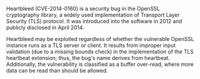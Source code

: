 Heartbleed (CVE-2014-0160) is a security bug in the OpenSSL cryptography library, a widely used implementation of Transport Layer Security (TLS) protocol. It was introduced into the software in 2012 and publicly disclosed in April 2014.

Heartbleed may be exploited regardless of whether the vulnerable OpenSSL instance runs as a TLS server or client.
It results from improper input validation (due to a missing bounds check) in the implementation of the TLS heartbeat
extension; thus, the bug's name derives from heartbeat. Additionally, the vulnerability is classified as a buffer
over-read, where more data can be read than should be allowed.
